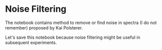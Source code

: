 # Noise Filtering

The notebook contains method to remove or find noise in spectra
(I do not remember) proposed by Kai Polsterer.

Let's save this notebook because noise filtering might be
useful in subsequent experiments.

